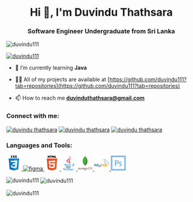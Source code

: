 <h1 align="center">Hi 👋, I'm Duvindu Thathsara</h1>
<h3 align="center">Software Engineer Undergraduate from Sri Lanka</h3>

<p align="left"> <img src="https://komarev.com/ghpvc/?username=duvindu111&label=Profile%20views&color=0e75b6&style=flat" alt="duvindu111" /> </p>

<p align="left"> <a href="https://github.com/ryo-ma/github-profile-trophy"><img src="https://github-profile-trophy.vercel.app/?username=duvindu111" alt="duvindu111" /></a> </p>

- 🌱 I’m currently learning **Java**

- 👨‍💻 All of my projects are available at [https://github.com/duvindu111?tab=repositories](https://github.com/duvindu111?tab=repositories)

- 📫 How to reach me **duvinduthathsara@gmail.com**

<h3 align="left">Connect with me:</h3>
<p align="left">
<a href="https://linkedin.com/in/duvindu thathsara" target="blank"><img align="center" src="https://raw.githubusercontent.com/rahuldkjain/github-profile-readme-generator/master/src/images/icons/Social/linked-in-alt.svg" alt="duvindu thathsara" height="30" width="40" /></a>
<a href="https://fb.com/duvindu thathsara" target="blank"><img align="center" src="https://raw.githubusercontent.com/rahuldkjain/github-profile-readme-generator/master/src/images/icons/Social/facebook.svg" alt="duvindu thathsara" height="30" width="40" /></a>
<a href="https://www.hackerrank.com/duvindu thathsara" target="blank"><img align="center" src="https://raw.githubusercontent.com/rahuldkjain/github-profile-readme-generator/master/src/images/icons/Social/hackerrank.svg" alt="duvindu thathsara" height="30" width="40" /></a>
</p>

<h3 align="left">Languages and Tools:</h3>
<p align="left"> <a href="https://www.w3schools.com/css/" target="_blank" rel="noreferrer"> <img src="https://raw.githubusercontent.com/devicons/devicon/master/icons/css3/css3-original-wordmark.svg" alt="css3" width="40" height="40"/> </a> <a href="https://www.figma.com/" target="_blank" rel="noreferrer"> <img src="https://www.vectorlogo.zone/logos/figma/figma-icon.svg" alt="figma" width="40" height="40"/> </a> <a href="https://www.w3.org/html/" target="_blank" rel="noreferrer"> <img src="https://raw.githubusercontent.com/devicons/devicon/master/icons/html5/html5-original-wordmark.svg" alt="html5" width="40" height="40"/> </a> <a href="https://www.java.com" target="_blank" rel="noreferrer"> <img src="https://raw.githubusercontent.com/devicons/devicon/master/icons/java/java-original.svg" alt="java" width="40" height="40"/> </a> <a href="https://www.mongodb.com/" target="_blank" rel="noreferrer"> <img src="https://raw.githubusercontent.com/devicons/devicon/master/icons/mongodb/mongodb-original-wordmark.svg" alt="mongodb" width="40" height="40"/> </a> <a href="https://www.mysql.com/" target="_blank" rel="noreferrer"> <img src="https://raw.githubusercontent.com/devicons/devicon/master/icons/mysql/mysql-original-wordmark.svg" alt="mysql" width="40" height="40"/> </a> <a href="https://www.photoshop.com/en" target="_blank" rel="noreferrer"> <img src="https://raw.githubusercontent.com/devicons/devicon/master/icons/photoshop/photoshop-line.svg" alt="photoshop" width="40" height="40"/> </a> </p>

<p><img align="left" src="https://github-readme-stats.vercel.app/api/top-langs?username=duvindu111&show_icons=true&locale=en&layout=compact" alt="duvindu111" /></p>

<p>&nbsp;<img align="center" src="https://github-readme-stats.vercel.app/api?username=duvindu111&show_icons=true&locale=en" alt="duvindu111" /></p>

<p><img align="center" src="https://github-readme-streak-stats.herokuapp.com/?user=duvindu111&" alt="duvindu111" /></p>

